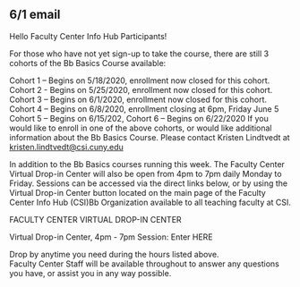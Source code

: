 6/1 email
----
Hello Faculty Center Info Hub Participants!

For those who have not yet sign-up to take the course, there are still 3 cohorts of the Bb Basics Course available:

Cohort 1 – Begins on 5/18/2020, enrollment now closed for this cohort.
Cohort 2 - Begins on 5/25/2020, enrollment now closed for this cohort.
Cohort 3 – Begins on 6/1/2020, enrollment now closed for this cohort.
Cohort 4 – Begins on 6/8/2020, enrollment closing at 6pm, Friday June 5
Cohort 5 – Begins on 6/15/202,
Cohort 6 – Begins on 6/22/2020
If you would like to enroll in one of the above cohorts, or would like additional information about the Bb Basics Course.  Please contact Kristen Lindtvedt at kristen.lindtvedt@csi.cuny.edu

In addition to the Bb Basics courses running this week. The Faculty Center Virtual Drop-in Center will also be open from 4pm to 7pm daily Monday to Friday. Sessions can be accessed via the direct links below, or by using the Virtual Drop-in Center button located on the main page of the Faculty Center Info Hub (CSI)Bb Organization available to all teaching faculty at CSI. 

FACULTY CENTER VIRTUAL DROP-IN CENTER

Virtual Drop-in Center, 4pm - 7pm Session: Enter HERE

Drop by anytime you need during the hours listed above.  
Faculty Center Staff will be available throughout to answer 
any questions you have, or assist you in any way possible.
